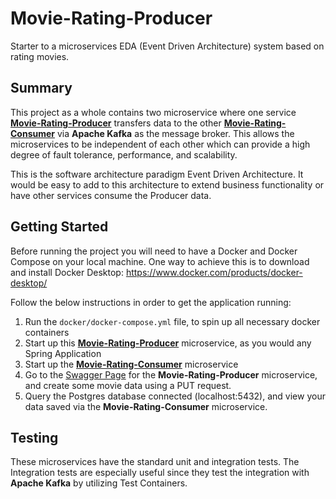 # Movie-Rating-Producer

Starter to a microservices EDA (Event Driven Architecture) system based on rating movies.

## Summary

This project as a whole contains two microservice where one service
[__Movie-Rating-Producer__](https://github.com/JustinStephenson/Movie-Rating-Producer)
transfers data to the other
[__Movie-Rating-Consumer__](https://github.com/JustinStephenson/Movie-Rating-Consumer) via
__Apache Kafka__ as the message broker. This allows the microservices to be independent of each other which can provide
a high degree of fault tolerance, performance, and scalability.

This is the software architecture paradigm Event Driven Architecture. It would be easy to add to this architecture to
extend business functionality or have other services consume the Producer data.

## Getting Started

Before running the project you will need to have a Docker and Docker Compose on your local machine.
One way to achieve this is to download and install Docker Desktop: https://www.docker.com/products/docker-desktop/

Follow the below instructions in order to get the application running:

1. Run the `docker/docker-compose.yml` file, to spin up all necessary docker containers
2. Start up this [__Movie-Rating-Producer__](https://github.com/JustinStephenson/Movie-Rating-Producer) microservice, as
   you would any Spring Application
3. Start up the [__Movie-Rating-Consumer__](https://github.com/JustinStephenson/Movie-Rating-Consumer) microservice
4. Go to the [Swagger Page](http://localhost:8080/swagger-ui/index.html) for the __Movie-Rating-Producer__ microservice,
   and create some movie data using a PUT request.
5. Query the Postgres database connected (localhost:5432), and view your data saved via the __Movie-Rating-Consumer__
   microservice.

## Testing

These microservices have the standard unit and integration tests.
The Integration tests are especially useful since they test the integration with __Apache Kafka__ by utilizing Test
Containers.